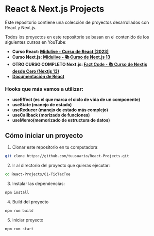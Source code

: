 # React & Next.js Projects
Este repositorio contiene una colección de proyectos desarrollados con React y Next.js.

Todos los proyectos en este repositorio se basan en el contenido de los siguientes cursos en YouTube:
- **Curso React: [Midulive - Curso de React [2023]](https://www.youtube.com/watch?v=7iobxzd_2wY&list=PLUofhDIg_38q4D0xNWp7FEHOTcZhjWJ29)**
- **Curso Next.js: [Midulive - 📚 Curso de Next.js 13](https://www.youtube.com/watch?v=tA-_vAz9y78)**
- **OTRO CURSO COMPLETO Next.js: [Fazt Code - 📚 Curso de Nextjs desde Cero (Nextjs 13)](https://www.youtube.com/watch?v=_SPoSMmN3ZU)**
- **[Documentación de React](https://es.legacy.reactjs.org/docs/getting-started.html)**

### Hooks que más vamos a utilizar:
- **useEffect (es el que marca el ciclo de vida de un componente)**
- **useState (manejo de estado)**
- **useReducer (manejo de estado más complejo)**
- **useCallback (morizado de funciones)**
- **useMemo(memorizado de estructura de datos)**

## Cómo iniciar un proyecto
1. Clonar este repositorio en tu computadora:
```bash
git clone https://github.com/tuusuario/React-Projects.git
```
2. Ir al directorio del proyecto que quieras ejecutar:
```bash
cd React-Projects/01-TicTacToe
```
3. Instalar las dependencias:
```bash
npm install
```
4. Build del proyecto
```bash
npm run build
```
5. Iniciar proyecto
```bash
npm run start
```
